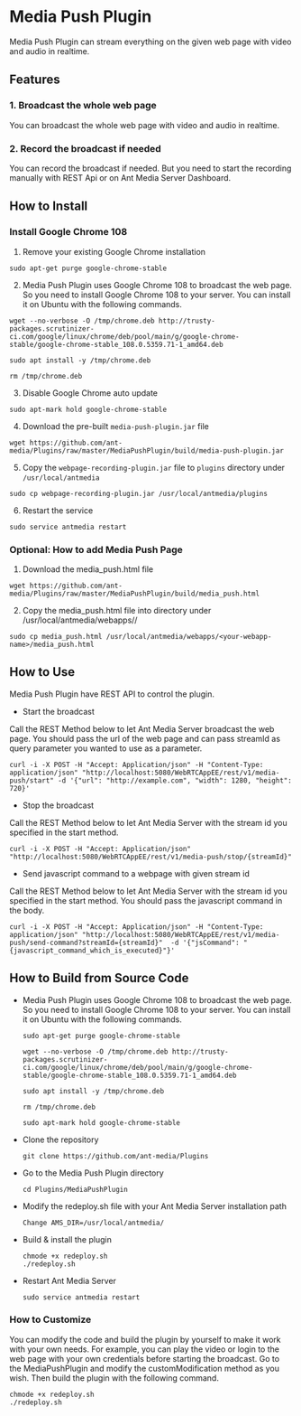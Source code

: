 # Media Push Plugin

Media Push Plugin can stream everything on the given web page with video and audio in realtime.

## Features

### 1. Broadcast the whole web page

You can broadcast the whole web page with video and audio in realtime.

### 2. Record the broadcast if needed

You can record the broadcast if needed. But you need to start the recording manually with REST Api or on Ant Media Server Dashboard.

## How to Install 

### Install Google Chrome 108

1. Remove your existing Google Chrome installation
  ```
  sudo apt-get purge google-chrome-stable
  ```
2. Media Push Plugin uses Google Chrome 108 to broadcast the web page. So you need to install Google Chrome 108 to your server. You can install it on Ubuntu with the following commands.
  ```
  wget --no-verbose -O /tmp/chrome.deb http://trusty-packages.scrutinizer-ci.com/google/linux/chrome/deb/pool/main/g/google-chrome-stable/google-chrome-stable_108.0.5359.71-1_amd64.deb
  ```
  ```
  sudo apt install -y /tmp/chrome.deb
  ```
  ```
  rm /tmp/chrome.deb
  ```
3. Disable Google Chrome auto update
  ```
  sudo apt-mark hold google-chrome-stable
  ```
4. Download the pre-built `media-push-plugin.jar` file
  ```
  wget https://github.com/ant-media/Plugins/raw/master/MediaPushPlugin/build/media-push-plugin.jar
  ```
5. Copy the `webpage-recording-plugin.jar` file to `plugins` directory under `/usr/local/antmedia`
  ```
  sudo cp webpage-recording-plugin.jar /usr/local/antmedia/plugins
  ```
6. Restart the service
  ```
  sudo service antmedia restart
  ```

### Optional: How to add Media Push Page 

1. Download the media_push.html file
  ```
  wget https://github.com/ant-media/Plugins/raw/master/MediaPushPlugin/build/media_push.html
  ```
2. Copy the media_push.html file into directory under /usr/local/antmedia/webapps/<your-webapp-name>/
  ```
  sudo cp media_push.html /usr/local/antmedia/webapps/<your-webapp-name>/media_push.html
  ```

## How to Use

Media Push Plugin have REST API to control the plugin. 

* Start the broadcast

Call the REST Method below to let Ant Media Server broadcast the web page. You should pass the url of the web page and can pass streamId as query parameter you wanted to use as a parameter.
   ```
   curl -i -X POST -H "Accept: Application/json" -H "Content-Type: application/json" "http://localhost:5080/WebRTCAppEE/rest/v1/media-push/start" -d '{"url": "http://example.com", "width": 1280, "height": 720}'
   ```

* Stop the broadcast

Call the REST Method below to let Ant Media Server with the stream id you specified in the start method.
   ```
   curl -i -X POST -H "Accept: Application/json" "http://localhost:5080/WebRTCAppEE/rest/v1/media-push/stop/{streamId}"
   ```

* Send javascript command to a webpage with given stream id

Call the REST Method below to let Ant Media Server with the stream id you specified in the start method. You should pass the javascript command in the body.
   ```
   curl -i -X POST -H "Accept: Application/json" -H "Content-Type: application/json" "http://localhost:5080/WebRTCAppEE/rest/v1/media-push/send-command?streamId={streamId}"  -d '{"jsCommand": "{javascript_command_which_is_executed}"}'
   ```


   
## How to Build from Source Code

- Media Push Plugin uses Google Chrome 108 to broadcast the web page. So you need to install Google Chrome 108 to your server. You can install it on Ubuntu with the following commands.

  ```
  sudo apt-get purge google-chrome-stable
  ```

  ```
  wget --no-verbose -O /tmp/chrome.deb http://trusty-packages.scrutinizer-ci.com/google/linux/chrome/deb/pool/main/g/google-chrome-stable/google-chrome-stable_108.0.5359.71-1_amd64.deb
  ```

  ```
  sudo apt install -y /tmp/chrome.deb
  ```

  ```
  rm /tmp/chrome.deb
  ```

  ```
  sudo apt-mark hold google-chrome-stable
  ```

- Clone the repository

  ```
  git clone https://github.com/ant-media/Plugins
  ```

- Go to the Media Push Plugin directory

  ```
  cd Plugins/MediaPushPlugin
  ```

- Modify the redeploy.sh file with your Ant Media Server installation path

  ```
  Change AMS_DIR=/usr/local/antmedia/
  ```

- Build & install the plugin

  ```
  chmode +x redeploy.sh
  ./redeploy.sh
  ```

- Restart Ant Media Server

  ```
  sudo service antmedia restart
  ```

### How to Customize
You can modify the code and build the plugin by yourself to make it work with your own needs. For example, you can play the video or login to the web page with your own credentials before starting the broadcast.
Go to the MediaPushPlugin and modify the customModification method as you wish. Then build the plugin with the following command.

  ```
  chmode +x redeploy.sh
  ./redeploy.sh
  ```
